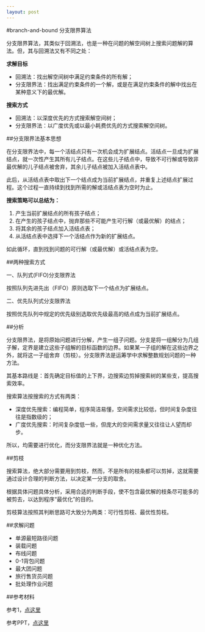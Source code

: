 ```yaml
---
layout: post
---
```

#branch-and-bound 分支限界算法

分支限界算法，其类似于回溯法，也是一种在问题的解空间树上搜索问题解的算法。但，其与回溯法又有不同之处：

**求解目标**

- 回溯法：找出解空间树中满足约束条件的所有解；
- 分支限界法：找出满足约束条件的一个解，或是在满足约束条件的解中找出在某种意义下的最优解。

**搜索方式**

- 回溯法：以深度优先的方式搜索解空间树；
- 分支限界法：以广度优先或以最小耗费优先的方式搜索解空间树。

##分支限界法基本思想

在分支限界法中，每一个活结点只有一次机会成为扩展结点。活结点一旦成为扩展结点，就一次性产生其所有儿子结点。在这些儿子结点中，导致不可行解或导致非最优解的儿子结点被舍弃，其余儿子结点被加入活结点表中。

此后，从活结点表中取出下一个结点成为当前扩展结点，并重复上述结点扩展过程。这个过程一直持续到找到所需的解或活结点表为空时为止。

**搜索策略可以总结为：**

1. 产生当前扩展结点的所有孩子结点；
2. 在产生的孩子结点中，抛弃那些不可能产生可行解（或最优解）的结点；
3. 将其余的孩子结点加入活结点表；
4. 从活结点表中选择下一个活结点作为新的扩展结点。

如此循环，直到找到问题的可行解（或最优解）或活结点表为空。

##两种搜索方式

一、队列式(FIFO)分支限界法

按照队列先进先出（FIFO）原则选取下一个结点为扩展结点。

二、优先队列式分支限界法

按照优先队列中规定的优先级别选取优先级最高的结点成为当前扩展结点。

##分析

分支限界法，是将原始问题进行分解，产生一组子问题。分支是将一组解分为几组子解，定界是建立这些子组解的目标函数的边界。如果某一子组的解在这些边界之外，就将这一子组舍弃（剪枝）。分支限界法是运筹学中求解整数规划问题的一种方法。

其基本路线是：首先确定目标值的上下界，边搜索边剪掉搜索树的某些支，提高搜索效率。

搜索算法按搜索的方式有两类：
- 深度优先搜索：编程简单，程序简洁易懂，空间需求比较低，但时间复杂度往往是指数级的；
- 广度优先搜索：时间复杂度低一些，但庞大的空间需求量又往往让人望而却步。

所以，均需要进行优化，而分支限界法就是一种优化方法。

##剪枝

搜索算法，绝大部分需要用到剪枝，然而，不是所有的枝条都可以剪掉，这就需要通过设计合理的判断方法，以决定某一分支的取舍。

根据具体问题具体分析，采用合适的判断手段，使不包含最优解的枝条尽可能多的被剪去，以达到程序“最优化”的目的。

剪枝算法按照其判断思路可大致分为两类：可行性剪枝、最优性剪枝。

##求解问题

- 单源最短路径问题
- 装载问题
- 布线问题
- 0-1背包问题
- 最大团问题
- 旅行售货员问题
- 批处理作业问题

##参考材料

参考1，[点这里](http://blog.sciencenet.cn/blog-509534-728984.html)

参考PPT，[点这里](http://zlong-name.qiniudn.com/%E5%88%86%E6%94%AF%E9%99%90%E5%AE%9A%E7%AE%97%E6%B3%95.pdf)